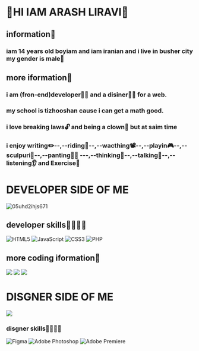 # 👋HI IAM ARASH LIRAVI👋
## information🔎
### iam 14 years old boyiam and iam iranian and i live in busher city my gender is male👦
## more iformation🔎
### i am (fron-end)developer👨‍💻 and a disiner👨‍🎨 for a web.
### my school is tizhooshan cause i can get a math good.
### i love breaking laws🔓 and being a clown🤡 but at saim time 
### i enjoy writing✏️--,--riding📕--,--wacthing📽️--,--playin🎮--,--sculpuri🗿--,--panting👨‍🎨     ---,--thinking🧠--,--talking💬--,--listening👂   and   Exercise💪
# DEVELOPER SIDE OF ME

![05uhd2ihjs671](https://github.com/MiladVaghef/MiladVaghef/assets/143057362/5efcd45d-99c4-4107-9453-aa8230be7f39)

## developer skills👨‍💻👨‍🔧


<img src="https://camo.githubusercontent.com/5e7e215d9ff3a7c2e96d09232c11b2205565c841d1129dd2185ebd967284121f/68747470733a2f2f696d672e736869656c64732e696f2f62616467652f68746d6c352d2532334533344632362e7376673f7374796c653d666f722d7468652d6261646765266c6f676f3d68746d6c35266c6f676f436f6c6f723d7768697465" alt="HTML5" data-canonical-src="https://img.shields.io/badge/html5-%23E34F26.svg?style=for-the-badge&amp;logo=html5&amp;logoColor=white" style="max-width: 100%;">  <img src="https://camo.githubusercontent.com/53ec2e58e03ba275d9b3a386abd96a243cf744a1a7121bdf8262fc8ae6ebc335/68747470733a2f2f696d672e736869656c64732e696f2f62616467652f6a6176617363726970742d2532333332333333302e7376673f7374796c653d666f722d7468652d6261646765266c6f676f3d6a617661736372697074266c6f676f436f6c6f723d253233463744463145" alt="JavaScript" data-canonical-src="https://img.shields.io/badge/javascript-%23323330.svg?style=for-the-badge&amp;logo=javascript&amp;logoColor=%23F7DF1E" style="max-width: 100%;"> <img src="https://camo.githubusercontent.com/6531a4161596e3d9fdab3d0499a7b7ce5c5c8b568be219f3e9707af042e575d2/68747470733a2f2f696d672e736869656c64732e696f2f62616467652f637373332d2532333135373242362e7376673f7374796c653d666f722d7468652d6261646765266c6f676f3d63737333266c6f676f436f6c6f723d7768697465" alt="CSS3" data-canonical-src="https://img.shields.io/badge/css3-%231572B6.svg?style=for-the-badge&amp;logo=css3&amp;logoColor=white" style="max-width: 100%;">  <img src="https://camo.githubusercontent.com/7214756307a30b95ce076bed73fe2be1414791379b42b5ab183bad795f1fea85/68747470733a2f2f696d672e736869656c64732e696f2f62616467652f7068702d2532333737374242342e7376673f7374796c653d666f722d7468652d6261646765266c6f676f3d706870266c6f676f436f6c6f723d7768697465" alt="PHP" data-canonical-src="https://img.shields.io/badge/php-%23777BB4.svg?style=for-the-badge&amp;logo=php&amp;logoColor=white" style="max-width: 100%;">

## more coding iformation🔎

![](https://github-readme-stats.vercel.app/api/top-langs/?username=N-Pizll&theme=dark&hide_border=false&include_all_commits=true&count_private=false&layout=compact)    ![](https://github-readme-stats.vercel.app/api?username=N-Pizll&theme=dark&hide_border=false&include_all_commits=true&count_private=false)
![](https://github-readme-streak-stats.herokuapp.com/?user=N-Pizll&theme=dark&hide_border=false)

# DISGNER SIDE OF ME

 <img src="https://i.pinimg.com/originals/99/8e/05/998e055aba57c24138220937cc5166ab.gif">

  ### disgner skills👨‍🎨👨‍🔧
<img src="https://camo.githubusercontent.com/bdb7731529e6563b08b823d27f981683f89fd666d434f6592cb901ba763277f3/68747470733a2f2f696d672e736869656c64732e696f2f62616467652f6669676d612d2532334632344531452e7376673f7374796c653d666f722d7468652d6261646765266c6f676f3d6669676d61266c6f676f436f6c6f723d7768697465" alt="Figma" data-canonical-src="https://img.shields.io/badge/figma-%23F24E1E.svg?style=for-the-badge&amp;logo=figma&amp;logoColor=white" style="max-width: 100%;"> <img src="https://camo.githubusercontent.com/23e718344a5caa9eb16fff1d42ed456c58883ab81948910003c46814b5ef6e7b/68747470733a2f2f696d672e736869656c64732e696f2f62616467652f61646f626525323070686f746f73686f702d2532333331413846462e7376673f7374796c653d666f722d7468652d6261646765266c6f676f3d61646f626525323070686f746f73686f70266c6f676f436f6c6f723d7768697465" alt="Adobe Photoshop" data-canonical-src="https://img.shields.io/badge/adobe%20photoshop-%2331A8FF.svg?style=for-the-badge&amp;logo=adobe%20photoshop&amp;logoColor=white" style="max-width: 100%;">   <img src="https://camo.githubusercontent.com/ce8f1ac12b8af181740a2eb67ea4586f5f1f4ea65339dbf0260e5dca009b0a37/68747470733a2f2f696d672e736869656c64732e696f2f62616467652f41646f62652532305072656d6965726525323050726f2d3939393946462e7376673f7374796c653d666f722d7468652d6261646765266c6f676f3d41646f62652532305072656d6965726525323050726f266c6f676f436f6c6f723d7768697465" alt="Adobe Premiere" data-canonical-src="https://img.shields.io/badge/Adobe%20Premiere%20Pro-9999FF.svg?style=for-the-badge&amp;logo=Adobe%20Premiere%20Pro&amp;logoColor=white" style="max-width: 100%;"> 

 
 
 





 


